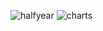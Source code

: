 ![halfyear](./metrics.plugin.isocalendar.halfyear.svg)
![charts](./metrics.plugin.habits.charts.svg)
